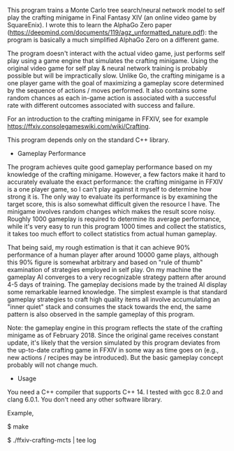 This program trains a Monte Carlo tree search/neural network model to self play the crafting
minigame in Final Fantasy XIV (an online video game by SquareEnix).  I wrote this to learn the
AlphaGo Zero paper (https://deepmind.com/documents/119/agz_unformatted_nature.pdf): the program is
basically a much simplified AlphaGo Zero on a different game.

The program doesn't interact with the actual video game, just performs self play using a game engine
that simulates the crafting minigame.  Using the original video game for self play & neural network
training is probably possible but will be impractically slow.  Unlike Go, the crafting minigame is a
one player game with the goal of maximizing a gameplay score determined by the sequence of actions /
moves performed.  It also contains some random chances as each in-game action is associated with a
successful rate with different outcomes associated with success and failure.

For an introduction to the crafting minigame in FFXIV, see for example
https://ffxiv.consolegameswiki.com/wiki/Crafting.

This program depends only on the standard C++ library.

* Gameplay Performance

The program achieves quite good gameplay performance based on my knowledge of the crafting minigame.
However, a few factors make it hard to accurately evaluate the exact performance: the crafting
minigame in FFXIV is a one player game, so I can't play against it myself to determine how strong it
is.  The only way to evaluate its performance is by examining the target score, this is also
somewhat difficult given the resource I have.  The minigame involves random changes which makes the
result score noisy.  Roughly 1000 gameplay is required to determine its average performance, while
it's very easy to run this program 1000 times and collect the statistics, it takes too much effort
to collect statistics from actual human gameplay.

That being said, my rough estimation is that it can achieve 90% performance of a human player after
around 10000 game plays, although this 90% figure is somewhat arbitrary and based on "rule of thumb"
examination of strategies employed in self play.  On my machine the gameplay AI converges to a very
recognizable strategy pattern after around 4-5 days of training.  The gameplay decisions made by the
trained AI display some remarkable learned knowledge.  The simplest example is that standard
gameplay strategies to craft high quality items all involve accumulating an "inner quiet" stack and
consumes the stack towards the end, the same pattern is also observed in the sample gameplay of this
program.

Note: the gameplay engine in this program reflects the state of the crafting minigame as of February
2018.  Since the original game receives constant update, it's likely that the version simulated by
this program deviates from the up-to-date crafting game in FFXIV in some way as time goes on (e.g.,
new actions / recipes may be introduced).  But the basic gameplay concept probably will not change
much.

* Usage

You need a C++ compiler that supports C++ 14.  I tested with gcc 8.2.0 and clang 6.0.1.  You don't
need any other software library.

Example,

$ make

$ ./ffxiv-crafting-mcts | tee log
